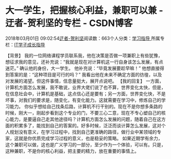 
# 大一学生，把握核心利益，兼职可以兼 - 迂者-贺利坚的专栏 - CSDN博客

2018年03月01日 09:02:54[迂者-贺利坚](https://me.csdn.net/sxhelijian)阅读数：663个人分类：[学习指导																](https://blog.csdn.net/sxhelijian/article/category/1106461)
所属专栏：[IT学子成长指导](https://blog.csdn.net/column/details/itstudy.html)



【背景】
我的一位网络课程学员联系我，他在决策是否做一项兼职上有些犹豫，想征求我的意见，还补充说：“我就是现在对计算机这一行自身该怎么发展，有点迷茫。”
确认他的身份，大一学生。
他补充说：“毕竟发展要趁早嘛！”
他想直接得到答案的是：“这种项目是可行的吗？”
我看出他在未来不确定方面的彷徨，以及对发展的渴望。但这件事情，信息量挺大，展开点说吧。
【我的回复】
一方面，计算机方面怎么发展，我不敢说，业界大佬们说了也不算，世界变化太快，但是，在信息社会中，计算机是基础，这点信心还是要有；另一方面，世界变化快，不是坏事，对我们的要求是，随变化，有变化能力。这就需要在学习中，修炼自己的学习能力。
你似乎想给自己找条后路，计算机不行干别的。现在不是你想多条路的时候，刚大一，刚起步看到这个专业的门，不要三心二意，现在不专心塑自己的核心能力，是要逼自己走其他途径吗？计算机方面怎么发展的问题，随着自己在这方面的积累多了，能找到自己的答案的。好多时候，泛泛而谈计算怎么发展，这对个人规划没有意义，在学习过程中，找到自己更准确的路径，做行业中某领域的专家，这就是你优质完成学习过程的意义，也是稳妥的策略。
如果近期学有余力，这个兼职可以做，这也是广义学习的一部分，至少作为一个体验，可以有。只是，这种兼职，不是你的核心利益，把主要的精力，放在重要的事情上。

